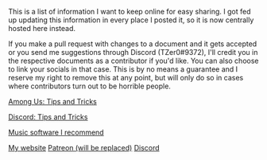 This is a list of information I want to keep online for easy sharing. I got fed up updating this information in every place I posted it, so it is now centrally hosted here instead.

If you make a pull request with changes to a document and it gets accepted or you send me suggestions through Discord (TZer0#9372), I'll credit you in the respective documents as a contributor if you'd like. You can also choose to link your socials in that case.
This is by no means a guarantee and I reserve my right to remove this at any point, but will only do so in cases where contributors turn out to be horrible people.

[Among Us: Tips and Tricks](/amongus.html)

[Discord: Tips and Tricks](/discord.html)

[Music software I recommend](/musicsoft.html)

[My website](https://underhound.eu) [Patreon (will be replaced)](https://www.patreon.com/TZer0) [Discord](https://discord.gg/rfTtXW3)
